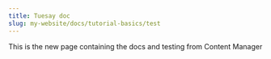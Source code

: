 ```yaml
---
title: Tuesay doc
slug: my-website/docs/tutorial-basics/test
---
```

This is the new page containing the docs and testing from Content Manager